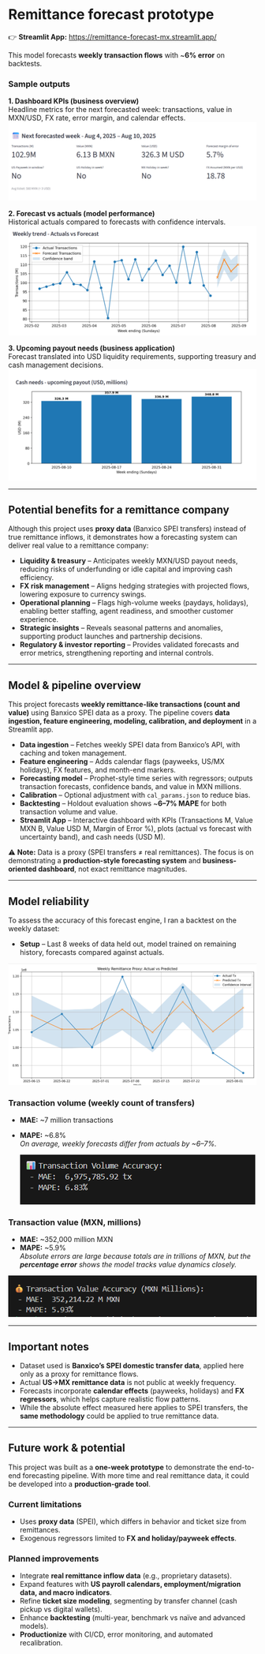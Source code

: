 
# Remittance forecast prototype

👉 **Streamlit App:** https://remittance-forecast-mx.streamlit.app/ 

This model forecasts **weekly transaction flows** with ~**6% error** on backtests.

### Sample outputs

**1. Dashboard KPIs (business overview)**  
Headline metrics for the next forecasted week: transactions, value in MXN/USD, FX rate, error margin, and calendar effects.  
![KPI dashboard](kpis.png)

**2. Forecast vs actuals (model performance)**  
Historical actuals compared to forecasts with confidence intervals.
![Weekly forecast](weekly_forecast.png)

**3. Upcoming payout needs (business application)**  
Forecast translated into USD liquidity requirements, supporting treasury and cash management decisions.  
![Cash needs](cash_needs.png)


---

## Potential benefits for a remittance company

Although this project uses **proxy data** (Banxico SPEI transfers) instead of true remittance inflows, it demonstrates how a forecasting system can deliver real value to a remittance company:

- **Liquidity & treasury** – Anticipates weekly MXN/USD payout needs, reducing risks of underfunding or idle capital and improving cash efficiency.  
- **FX risk management** – Aligns hedging strategies with projected flows, lowering exposure to currency swings.  
- **Operational planning** – Flags high-volume weeks (paydays, holidays), enabling better staffing, agent readiness, and smoother customer experience.  
- **Strategic insights** – Reveals seasonal patterns and anomalies, supporting product launches and partnership decisions.  
- **Regulatory & investor reporting** – Provides validated forecasts and error metrics, strengthening reporting and internal controls.  

---

## Model & pipeline overview

This project forecasts **weekly remittance-like transactions (count and value)** using Banxico SPEI data as a proxy. The pipeline covers **data ingestion, feature engineering, modeling, calibration, and deployment** in a Streamlit app.

- **Data ingestion** – Fetches weekly SPEI data from Banxico’s API, with caching and token management.  
- **Feature engineering** – Adds calendar flags (payweeks, US/MX holidays), FX features, and month-end markers.  
- **Forecasting model** – Prophet-style time series with regressors; outputs transaction forecasts, confidence bands, and value in MXN millions.  
- **Calibration** – Optional adjustment with `cal_params.json` to reduce bias.  
- **Backtesting** – Holdout evaluation shows ~**6–7% MAPE** for both transaction volume and value.  
- **Streamlit App** – Interactive dashboard with KPIs (Transactions M, Value MXN B, Value USD M, Margin of Error %), plots (actual vs forecast with uncertainty band), and cash needs (USD M).  

⚠️ **Note:** Data is a proxy (SPEI transfers ≠ real remittances). The focus is on demonstrating a **production-style forecasting system** and **business-oriented dashboard**, not exact remittance magnitudes.

---

## Model reliability

To assess the accuracy of this forecast engine, I ran a backtest on the weekly dataset:

- **Setup** – Last 8 weeks of data held out, model trained on remaining history, forecasts compared against actuals.
  

![Backtest results](actual%20vs%20predicted.png)


### Transaction volume (weekly count of transfers)
- **MAE:** ~7 million transactions  
- **MAPE:** ~6.8%  
  *On average, weekly forecasts differ from actuals by ~6–7%.*

  ![](volume-accuracy.png)


### Transaction value (MXN, millions)
- **MAE:** ~352,000 million MXN  
- **MAPE:** ~5.9%  
  *Absolute errors are large because totals are in trillions of MXN, but the **percentage error** shows the model tracks value dynamics closely.*

![](value-accuracy.png)

---

## Important notes

- Dataset used is **Banxico’s SPEI domestic transfer data**, applied here only as a proxy for remittance flows.  
- Actual **US→MX remittance data** is not public at weekly frequency.  
- Forecasts incorporate **calendar effects** (payweeks, holidays) and **FX regressors**, which helps capture realistic flow patterns.  
- While the absolute effect measured here applies to SPEI transfers, the **same methodology** could be applied to true remittance data.  

---

## Future work & potential

This project was built as a **one-week prototype** to demonstrate the end-to-end forecasting pipeline. With more time and real remittance data, it could be developed into a **production-grade tool**.

### Current limitations
- Uses **proxy data** (SPEI), which differs in behavior and ticket size from remittances.  
- Exogenous regressors limited to **FX and holiday/payweek effects**.  

### Planned improvements
- Integrate **real remittance inflow data** (e.g., proprietary datasets).  
- Expand features with **US payroll calendars, employment/migration data, and macro indicators**.  
- Refine **ticket size modeling**, segmenting by transfer channel (cash pickup vs digital wallets).  
- Enhance **backtesting** (multi-year, benchmark vs naïve and advanced models).  
- **Productionize** with CI/CD, error monitoring, and automated recalibration.  
